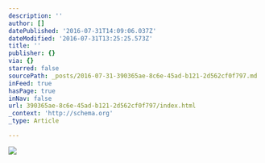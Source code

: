 ```yaml
---
description: ''
author: []
datePublished: '2016-07-31T14:09:06.037Z'
dateModified: '2016-07-31T13:25:25.573Z'
title: ''
publisher: {}
via: {}
starred: false
sourcePath: _posts/2016-07-31-390365ae-8c6e-45ad-b121-2d562cf0f797.md
inFeed: true
hasPage: true
inNav: false
url: 390365ae-8c6e-45ad-b121-2d562cf0f797/index.html
_context: 'http://schema.org'
_type: Article

---
```

![](https://the-grid-user-content.s3-us-west-2.amazonaws.com/4736c536-212d-4579-bc12-31788a1a5c89.png)